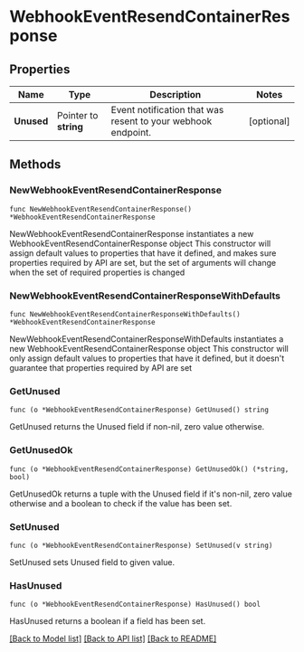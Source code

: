 # WebhookEventResendContainerResponse

## Properties

Name | Type | Description | Notes
------------ | ------------- | ------------- | -------------
**Unused** | Pointer to **string** | Event notification that was resent to your webhook endpoint. | [optional] 

## Methods

### NewWebhookEventResendContainerResponse

`func NewWebhookEventResendContainerResponse() *WebhookEventResendContainerResponse`

NewWebhookEventResendContainerResponse instantiates a new WebhookEventResendContainerResponse object
This constructor will assign default values to properties that have it defined,
and makes sure properties required by API are set, but the set of arguments
will change when the set of required properties is changed

### NewWebhookEventResendContainerResponseWithDefaults

`func NewWebhookEventResendContainerResponseWithDefaults() *WebhookEventResendContainerResponse`

NewWebhookEventResendContainerResponseWithDefaults instantiates a new WebhookEventResendContainerResponse object
This constructor will only assign default values to properties that have it defined,
but it doesn't guarantee that properties required by API are set

### GetUnused

`func (o *WebhookEventResendContainerResponse) GetUnused() string`

GetUnused returns the Unused field if non-nil, zero value otherwise.

### GetUnusedOk

`func (o *WebhookEventResendContainerResponse) GetUnusedOk() (*string, bool)`

GetUnusedOk returns a tuple with the Unused field if it's non-nil, zero value otherwise
and a boolean to check if the value has been set.

### SetUnused

`func (o *WebhookEventResendContainerResponse) SetUnused(v string)`

SetUnused sets Unused field to given value.

### HasUnused

`func (o *WebhookEventResendContainerResponse) HasUnused() bool`

HasUnused returns a boolean if a field has been set.


[[Back to Model list]](../README.md#documentation-for-models) [[Back to API list]](../README.md#documentation-for-api-endpoints) [[Back to README]](../README.md)


